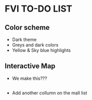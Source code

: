 # FVI TO-DO LIST

## Color scheme
- Dark theme
- Greys and dark colors
- Yellow & Sky blue highlights

## Interactive Map
- We make this???

##
- Add another collumn on the mall list